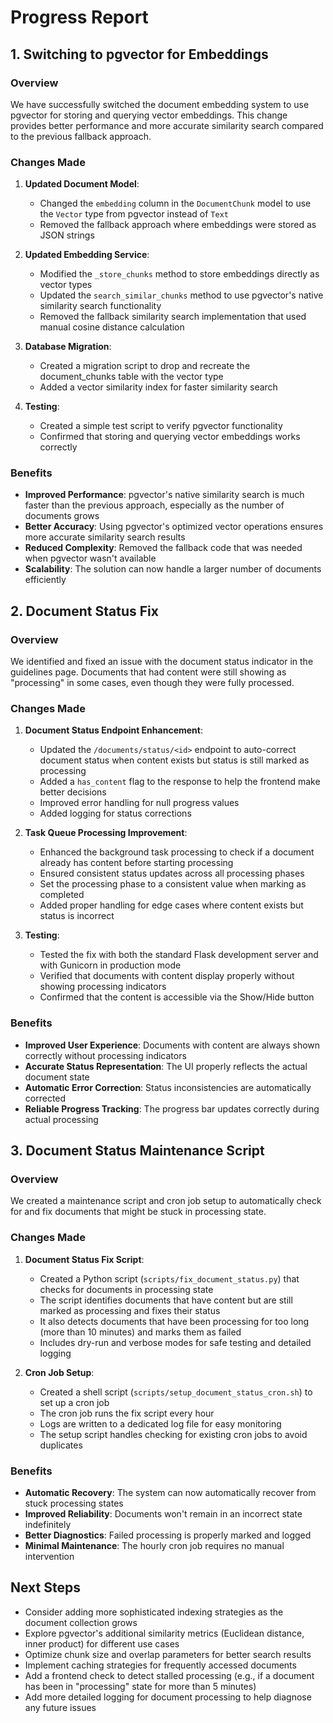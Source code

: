 # Progress Report

## 1. Switching to pgvector for Embeddings

### Overview

We have successfully switched the document embedding system to use pgvector for storing and querying vector embeddings. This change provides better performance and more accurate similarity search compared to the previous fallback approach.

### Changes Made

1. **Updated Document Model**:
   - Changed the `embedding` column in the `DocumentChunk` model to use the `Vector` type from pgvector instead of `Text`
   - Removed the fallback approach where embeddings were stored as JSON strings

2. **Updated Embedding Service**:
   - Modified the `_store_chunks` method to store embeddings directly as vector types
   - Updated the `search_similar_chunks` method to use pgvector's native similarity search functionality
   - Removed the fallback similarity search implementation that used manual cosine distance calculation

3. **Database Migration**:
   - Created a migration script to drop and recreate the document_chunks table with the vector type
   - Added a vector similarity index for faster similarity search

4. **Testing**:
   - Created a simple test script to verify pgvector functionality
   - Confirmed that storing and querying vector embeddings works correctly

### Benefits

- **Improved Performance**: pgvector's native similarity search is much faster than the previous approach, especially as the number of documents grows
- **Better Accuracy**: Using pgvector's optimized vector operations ensures more accurate similarity search results
- **Reduced Complexity**: Removed the fallback code that was needed when pgvector wasn't available
- **Scalability**: The solution can now handle a larger number of documents efficiently

## 2. Document Status Fix

### Overview

We identified and fixed an issue with the document status indicator in the guidelines page. Documents that had content were still showing as "processing" in some cases, even though they were fully processed.

### Changes Made

1. **Document Status Endpoint Enhancement**:
   - Updated the `/documents/status/<id>` endpoint to auto-correct document status when content exists but status is still marked as processing
   - Added a `has_content` flag to the response to help the frontend make better decisions
   - Improved error handling for null progress values
   - Added logging for status corrections

2. **Task Queue Processing Improvement**:
   - Enhanced the background task processing to check if a document already has content before starting processing
   - Ensured consistent status updates across all processing phases
   - Set the processing phase to a consistent value when marking as completed
   - Added proper handling for edge cases where content exists but status is incorrect

3. **Testing**:
   - Tested the fix with both the standard Flask development server and with Gunicorn in production mode
   - Verified that documents with content display properly without showing processing indicators
   - Confirmed that the content is accessible via the Show/Hide button

### Benefits

- **Improved User Experience**: Documents with content are always shown correctly without processing indicators
- **Accurate Status Representation**: The UI properly reflects the actual document state
- **Automatic Error Correction**: Status inconsistencies are automatically corrected
- **Reliable Progress Tracking**: The progress bar updates correctly during actual processing

## 3. Document Status Maintenance Script

### Overview

We created a maintenance script and cron job setup to automatically check for and fix documents that might be stuck in processing state.

### Changes Made

1. **Document Status Fix Script**:
   - Created a Python script (`scripts/fix_document_status.py`) that checks for documents in processing state
   - The script identifies documents that have content but are still marked as processing and fixes their status
   - It also detects documents that have been processing for too long (more than 10 minutes) and marks them as failed
   - Includes dry-run and verbose modes for safe testing and detailed logging

2. **Cron Job Setup**:
   - Created a shell script (`scripts/setup_document_status_cron.sh`) to set up a cron job
   - The cron job runs the fix script every hour
   - Logs are written to a dedicated log file for easy monitoring
   - The setup script handles checking for existing cron jobs to avoid duplicates

### Benefits

- **Automatic Recovery**: The system can now automatically recover from stuck processing states
- **Improved Reliability**: Documents won't remain in an incorrect state indefinitely
- **Better Diagnostics**: Failed processing is properly marked and logged
- **Minimal Maintenance**: The hourly cron job requires no manual intervention

## Next Steps

- Consider adding more sophisticated indexing strategies as the document collection grows
- Explore pgvector's additional similarity metrics (Euclidean distance, inner product) for different use cases
- Optimize chunk size and overlap parameters for better search results
- Implement caching strategies for frequently accessed documents
- Add a frontend check to detect stalled processing (e.g., if a document has been in "processing" state for more than 5 minutes)
- Add more detailed logging for document processing to help diagnose any future issues
